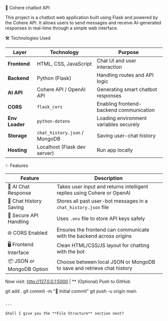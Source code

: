 📄 Cohere chatbot API 

This project is a chatbot web application built using Flask and powered by the Cohere API. It allows users to send messages and receive AI-generated responses in real-time through a simple web interface.



🛠️ Technologies Used

| Layer          | Technology                    | Purpose                                 |
| -------------- | ----------------------------- | --------------------------------------- |
| **Frontend**   | HTML, CSS, JavaScript         | Chat UI and user interaction            |
| **Backend**    | Python (Flask)                | Handling routes and API logic           |
| **AI API**     | Cohere API / OpenAI API       | Generating smart chatbot responses      |
| **CORS**       | `flask_cors`                  | Enabling frontend-backend communication |
| **Env Loader** | `python-dotenv`               | Loading environment variables securely  |
| **Storage**    | `chat_history.json` / MongoDB | Saving user-chat history                |
| **Hosting**    | Localhost (Flask dev server)  | Run app locally                         |

✨ Features

| Feature                   | Description                                                             |
| ------------------------- | ----------------------------------------------------------------------- |
| 🤖 AI Chat Response       | Takes user input and returns intelligent replies using Cohere or OpenAI |
| 💾 Chat History Saving    | Stores all past user-bot messages in a `chat_history.json` file         |
| 🔐 Secure API Handling    | Uses `.env` file to store API keys safely                               |
| 🌐 CORS Enabled           | Ensures the frontend can communicate with the backend across origins    |
| 🖥️ Frontend Interface    | Clean HTML/CSS/JS layout for chatting with the bot                      |
| 📦 JSON or MongoDB Option | Choose between local JSON or MongoDB to save and retrieve chat history  |


Now visit: http://127.0.0.1:5000 |
** (Optional) Push to GitHub

git add .
git commit -m "🚀 Initial commit"
git push -u origin main
``` |

---

Shall I give you the **File Structure** section next?
